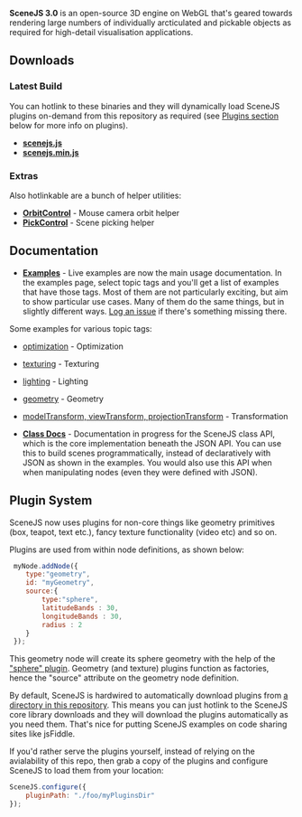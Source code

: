 **SceneJS 3.0** is an open-source 3D engine on WebGL that's geared towards rendering large numbers of individually
arcticulated and pickable objects as required for high-detail visualisation applications.

## Downloads

### Latest Build

You can hotlink to these binaries and they will dynamically load SceneJS plugins on-demand from this repository as
required (see [Plugins section](#plugin-system) below for more info on plugins).

* **[scenejs.js](http://xeolabs.github.com/scenejs/build/latest/scenejs.js)**
* **[scenejs.min.js](http://xeolabs.github.com/scenejs/build/latest/scenejs.min.js)**

### Extras

Also hotlinkable are a bunch of helper utilities:

* **[OrbitControl](http://xeolabs.github.com/scenejs/build/latest/extras/orbitControl.html)** -
Mouse camera orbit helper
* **[PickControl](http://xeolabs.github.com/scenejs/build/latest/extras/pickControl.html)** -
Scene picking helper

## Documentation

* **[Examples](http://xeolabs.github.com/scenejs/examples/index.html)** -
Live examples are now the main usage documentation. In the examples page, select topic tags and you'll get a list of examples
   that have those tags. Most of them are not particularly exciting, but aim to show particular use cases. Many of them do
   the same things, but in slightly different ways. [Log an issue](https://github.com/xeolabs/scenejs/issues) if there's something missing there.

Some examples for various topic tags:
* [optimization](http://xeolabs.github.com/scenejs/examples/index.html?tags=optimization) - Optimization
* [texturing](http://xeolabs.github.com/scenejs/examples/index.html?tags=texturing) - Texturing
* [lighting](http://xeolabs.github.com/scenejs/examples/index.html?tags=lighting) - Lighting
* [geometry](http://xeolabs.github.com/scenejs/examples/index.html?tags=geometry) - Geometry
* [modelTransform, viewTransform, projectionTransform](http://xeolabs.github.com/scenejs/examples/index.html?tags=modelTransform,viewTransform,projectionTransform) - Transformation


* **[Class Docs](http://xeolabs.github.com/scenejs/docs/index.html)** -
Documentation in progress for the SceneJS class API, which is the core implementation beneath the JSON API. You can use this
to build scenes programmatically, instead of declaratively with JSON as shown in the examples. You would also use this API when
   when manipulating nodes (even they were defined with JSON).

## Plugin System

SceneJS now uses plugins for non-core things like geometry primitives (box, teapot, text etc.), fancy texture functionality
(video etc) and so on.

Plugins are used from within node definitions, as shown below:

```javascript
 myNode.addNode({
    type:"geometry",
    id: "myGeometry",
    source:{
        type:"sphere",
        latitudeBands : 30,
        longitudeBands : 30,
        radius : 2
    }
 });
```

This geometry node will create its sphere geometry with the help of the ["sphere" plugin](./build/latest/plugins/geometry/sphere.js).
Geometry (and texture) plugins function as factories, hence the "source" attribute on the geometry node definition.

By default, SceneJS is hardwired to automatically download plugins from [a directory in this repository](build/latest/plugins). This means you can
 just hotlink to the SceneJS core library downloads and they will download the plugins automatically as you need them. That's
 nice for putting SceneJS examples on code sharing sites like jsFiddle.

If you'd rather serve the plugins yourself, instead of relying on the avialability of this repo, then grab a copy of the
plugins and configure SceneJS to load them from your location:

 ```javascript
 SceneJS.configure({
     pluginPath: "./foo/myPluginsDir"
 });
 ```





